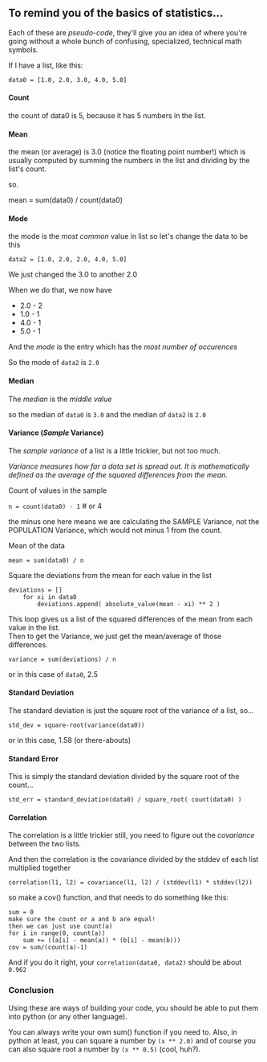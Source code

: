 ## To remind you of the basics of statistics...

Each of these are _pseudo-code_, they'll give you an idea of where you're going without a whole bunch of confusing, specialized, technical math symbols.

If I have a list, like this:

```
data0 = [1.0, 2.0, 3.0, 4.0, 5.0]
```

#### Count

the count of data0 is 5, because it has 5 numbers in the list.

#### Mean

the mean (or average) is 3.0 (notice the floating point number!) which is usually computed
by summing the numbers in the list and dividing by the list's count.

so.

mean = sum(data0) / count(data0)

#### Mode

the mode is the _most common_ value in list
so let's change the data to be this

```
data2 = [1.0, 2.0, 2.0, 4.0, 5.0]
```

We just changed the 3.0 to another 2.0

When we do that, we now have 

- 2.0 - 2
- 1.0 - 1
- 4.0 - 1
- 5.0 - 1

And the _mode_ is the entry which has the _most number of occurences_

So the mode of `data2` is `2.0`

#### Median

The _median_ is the _middle value_

so the median of `data0` is `3.0`
and the median of `data2` is `2.0`

#### Variance (_Sample_ Variance)

The _sample variance_ of a list is a little trickier, but not too much.

_Variance measures how far a data set is spread out. It is mathematically defined as the average of the squared differences from the mean._

Count of values in the sample

`n = count(data0) - 1`   # or 4

the minus one here means we are calculating the SAMPLE Variance, not the POPULATION Variance,
which would not minus 1 from the count.

Mean of the data

`mean = sum(data0) / n `

Square the deviations from the mean for each value in the list

```
deviations = []
    for xi in data0
        deviations.append( absolute_value(mean - xi) ** 2 )
```

This loop gives us a list of the squared differences of the mean from each value in the list.     
Then to get the Variance, we just get the mean/average of those differences.

`variance = sum(deviations) / n`

or in this case of `data0`, 2.5

#### Standard Deviation

The standard deviation is just the square root of the variance of a list, so...

`std_dev = square-root(variance(data0))`

or in this case, 1.58 (or there-abouts)

#### Standard Error

This is simply the standard deviation divided by the square root of the count...

`std_err = standard_deviation(data0) / square_root( count(data0) )`

#### Correlation

The correlation is a little trickier still, you need to figure out the _covariance_ between the two lists.

And then the correlation is the covariance divided by the stddev of each list multiplied together

`correlation(l1, l2) = covariance(l1, l2) / (stddev(l1) * stddev(l2))`

so make a cov() function, and that needs to do something like this:

```
sum = 0
make sure the count or a and b are equal!
then we can just use count(a)
for i in range(0, count(a))
    sum += ((a[i] - mean(a)) * (b[i] - mean(b)))
cov = sum/(count(a)-1)
```

And if you do it right, your `correlation(data0, data2)` should be about `0.962`

### Conclusion

Using these are ways of building your code, you should be able to put them into python (or any other language).

You can always write your own sum() function if you need to.
Also, in python at least, you can square a number by `(x ** 2.0)` and of course you can also square root a number by `(x ** 0.5)` (cool, huh?).
